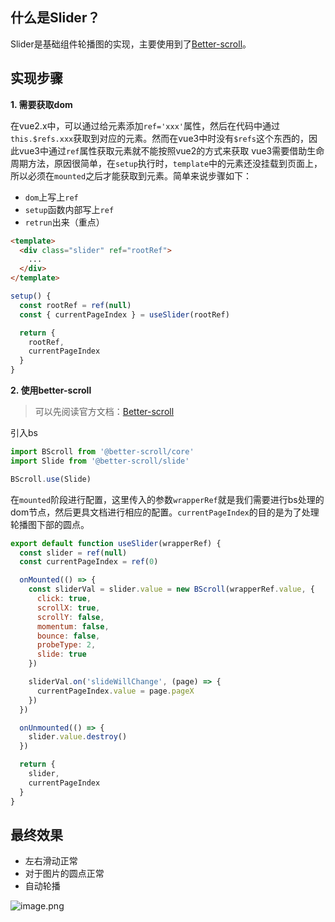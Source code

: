 ## 什么是Slider？

Slider是基础组件轮播图的实现，主要使用到了[Better-scroll](https://better-scroll.github.io/docs/zh-CN/)。

## 实现步骤

**1. 需要获取dom**

在vue2.x中，可以通过给元素添加`ref='xxx'`属性，然后在代码中通过`this.$refs.xxx`获取到对应的元素。然而在vue3中时没有`$refs`这个东西的，因此vue3中通过`ref`属性获取元素就不能按照vue2的方式来获取
vue3需要借助生命周期方法，原因很简单，在`setup`执行时，`template`中的元素还没挂载到页面上，所以必须在`mounted`之后才能获取到元素。简单来说步骤如下：

- `dom`上写上`ref` 
- `setup`函数内部写上`ref`
- `retrun`出来（重点）

```html
<template>
  <div class="slider" ref="rootRef">
    ...
  </div>
</template>
```

  ```js
setup() {
    const rootRef = ref(null)
    const { currentPageIndex } = useSlider(rootRef)

    return {
      rootRef,
      currentPageIndex
    }
  }
```

**2. 使用better-scroll**

> 可以先阅读官方文档：[Better-scroll](https://better-scroll.github.io/docs/zh-CN/)

引入bs

```js
import BScroll from '@better-scroll/core'
import Slide from '@better-scroll/slide'

BScroll.use(Slide)
```

在`mounted`阶段进行配置，这里传入的参数`wrapperRef`就是我们需要进行bs处理的dom节点，然后更具文档进行相应的配置。`currentPageIndex`的目的是为了处理轮播图下部的圆点。

```js
export default function useSlider(wrapperRef) {
  const slider = ref(null)
  const currentPageIndex = ref(0)

  onMounted(() => {
    const sliderVal = slider.value = new BScroll(wrapperRef.value, {
      click: true,
      scrollX: true,
      scrollY: false,
      momentum: false,
      bounce: false,
      probeType: 2,
      slide: true
    })

    sliderVal.on('slideWillChange', (page) => {
      currentPageIndex.value = page.pageX
    })
  })

  onUnmounted(() => {
    slider.value.destroy()
  })

  return {
    slider,
    currentPageIndex
  }
}
```

## 最终效果

- 左右滑动正常
- 对于图片的圆点正常
- 自动轮播

![image.png](https://p1-juejin.byteimg.com/tos-cn-i-k3u1fbpfcp/a9d915bfbfad4275876b5258391b89eb~tplv-k3u1fbpfcp-watermark.image?)

